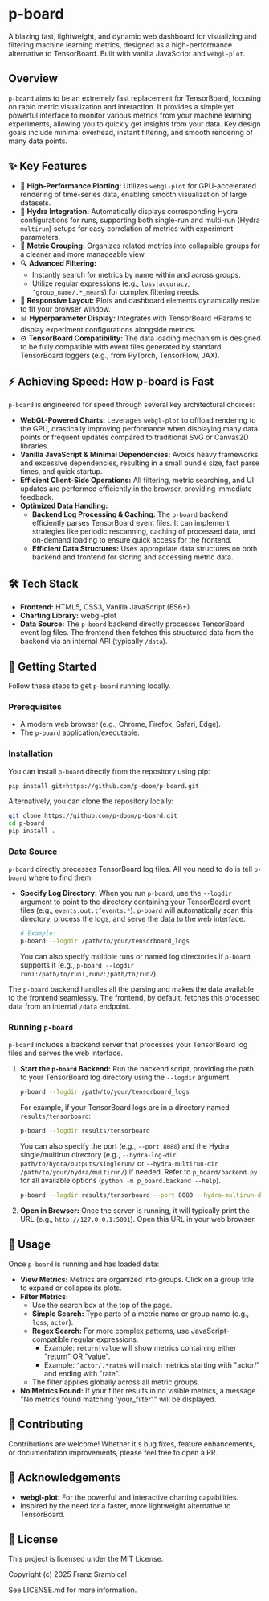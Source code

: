 # p-board

<!-- TODO: Add badges here: e.g., build status, version, license -->
<!-- TODO: Add license badge: [![License: MIT](https://img.shields.io/badge/License-MIT-yellow.svg)](https://opensource.org/licenses/MIT) -->
A blazing fast, lightweight, and dynamic web dashboard for visualizing and filtering machine learning metrics, designed as a high-performance alternative to TensorBoard. Built with vanilla JavaScript and `webgl-plot`.

<!-- TODO: 🖼 Add a screenshot or GIF of p-board in action here! -->
<!-- <p align="center">
  <img src="docs/screenshot.png" alt="p-board screenshot" width="700"/>
</p> -->

## Overview

`p-board` aims to be an extremely fast replacement for TensorBoard, focusing on rapid metric visualization and interaction. It provides a simple yet powerful interface to monitor various metrics from your machine learning experiments, allowing you to quickly get insights from your data. Key design goals include minimal overhead, instant filtering, and smooth rendering of many data points.

## ✨ Key Features

*   🚀 **High-Performance Plotting:** Utilizes `webgl-plot` for GPU-accelerated rendering of time-series data, enabling smooth visualization of large datasets.
*   🐙 **Hydra Integration:** Automatically displays corresponding Hydra configurations for runs, supporting both single-run and multi-run (Hydra `multirun`) setups for easy correlation of metrics with experiment parameters.
*   📂 **Metric Grouping:** Organizes related metrics into collapsible groups for a cleaner and more manageable view.
*   🔍 **Advanced Filtering:**
    *   Instantly search for metrics by name within and across groups.
    *   Utilize regular expressions (e.g., `loss|accuracy`, `^group_name/.*_mean$`) for complex filtering needs.
*   📐 **Responsive Layout:** Plots and dashboard elements dynamically resize to fit your browser window.
*   📊 **Hyperparameter Display:** Integrates with TensorBoard HParams to display experiment configurations alongside metrics.
*   ⚙️ **TensorBoard Compatibility:** The data loading mechanism is designed to be fully compatible with event files generated by standard TensorBoard loggers (e.g., from PyTorch, TensorFlow, JAX).

## ⚡ Achieving Speed: How p-board is Fast

`p-board` is engineered for speed through several key architectural choices:

*   **WebGL-Powered Charts:** Leverages `webgl-plot` to offload rendering to the GPU, drastically improving performance when displaying many data points or frequent updates compared to traditional SVG or Canvas2D libraries.
*   **Vanilla JavaScript & Minimal Dependencies:** Avoids heavy frameworks and excessive dependencies, resulting in a small bundle size, fast parse times, and quick startup.
*   **Efficient Client-Side Operations:** All filtering, metric searching, and UI updates are performed efficiently in the browser, providing immediate feedback.
*   **Optimized Data Handling:**
    *   **Backend Log Processing & Caching:** The `p-board` backend efficiently parses TensorBoard event files. It can implement strategies like periodic rescanning, caching of processed data, and on-demand loading to ensure quick access for the frontend.
    *   **Efficient Data Structures:** Uses appropriate data structures on both backend and frontend for storing and accessing metric data.

## 🛠️ Tech Stack

*   **Frontend:** HTML5, CSS3, Vanilla JavaScript (ES6+)
*   **Charting Library:** webgl-plot
*   **Data Source:** The `p-board` backend directly processes TensorBoard event log files. The frontend then fetches this structured data from the backend via an internal API (typically `/data`).

## 🚀 Getting Started

Follow these steps to get `p-board` running locally.

### Prerequisites

*   A modern web browser (e.g., Chrome, Firefox, Safari, Edge).
*   The `p-board` application/executable.

### Installation

You can install `p-board` directly from the repository using pip:
```bash
pip install git+https://github.com/p-doom/p-board.git
```
Alternatively, you can clone the repository locally:
```bash
git clone https://github.com/p-doom/p-board.git
cd p-board
pip install .
```

### Data Source

`p-board` directly processes TensorBoard log files. All you need to do is tell `p-board` where to find them.

*   **Specify Log Directory:** When you run `p-board`, use the `--logdir` argument to point to the directory containing your TensorBoard event files (e.g., `events.out.tfevents.*`). `p-board` will automatically scan this directory, process the logs, and serve the data to the web interface.
    ```bash
    # Example:
    p-board --logdir /path/to/your/tensorboard_logs
    ```
    You can also specify multiple runs or named log directories if `p-board` supports it (e.g., `p-board --logdir run1:/path/to/run1,run2:/path/to/run2`).

The `p-board` backend handles all the parsing and makes the data available to the frontend seamlessly. The frontend, by default, fetches this processed data from an internal `/data` endpoint.

### Running `p-board`

`p-board` includes a backend server that processes your TensorBoard log files and serves the web interface.

1.  **Start the `p-board` Backend:**
    Run the backend script, providing the path to your TensorBoard log directory using the `--logdir` argument.
    ```bash
    p-board --logdir /path/to/your/tensorboard_logs
    ```
    For example, if your TensorBoard logs are in a directory named `results/tensorboard`:
    ```bash
    p-board --logdir results/tensorboard
    ```
    You can also specify the port (e.g., `--port 8080`) and the Hydra single/multirun directory (e.g., `--hydra-log-dir path/to/hydra/outputs/singlerun/` or `--hydra-multirun-dir /path/to/your/hydra/multirun/`) if needed. Refer to `p_board/backend.py` for all available options (`python -m p_board.backend --help`).
    ```bash
    p-board --logdir results/tensorboard --port 8080 --hydra-multirun-dir path/to/hydra/outputs/multirun/
    ```
2.  **Open in Browser:** Once the server is running, it will typically print the URL (e.g., `http://127.0.0.1:5001`). Open this URL in your web browser.

## 📖 Usage

Once `p-board` is running and has loaded data:

*   **View Metrics:** Metrics are organized into groups. Click on a group title to expand or collapse its plots.
*   **Filter Metrics:**
    *   Use the search box at the top of the page.
    *   **Simple Search:** Type parts of a metric name or group name (e.g., `loss`, `actor`).
    *   **Regex Search:** For more complex patterns, use JavaScript-compatible regular expressions.
        *   Example: `return|value` will show metrics containing either "return" OR "value".
        *   Example: `^actor/.*rate$` will match metrics starting with "actor/" and ending with "rate".
    *   The filter applies globally across all metric groups.
*   **No Metrics Found:** If your filter results in no visible metrics, a message "No metrics found matching 'your_filter'." will be displayed.

## 🤝 Contributing

Contributions are welcome! Whether it's bug fixes, feature enhancements, or documentation improvements, please feel free to open a PR.


## 🙏 Acknowledgements

*   **webgl-plot:** For the powerful and interactive charting capabilities.
*   Inspired by the need for a faster, more lightweight alternative to TensorBoard.

## 📜 License

This project is licensed under the MIT License.

Copyright (c) 2025 Franz Srambical

See LICENSE.md for more information.
